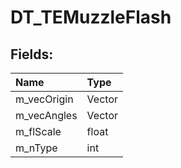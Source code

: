 # DT_TEMuzzleFlash

## Fields:

| Name | Type |
| :--- | :--- |
| m_vecOrigin | Vector |
| m_vecAngles | Vector |
| m_flScale | float |
| m_nType | int |
